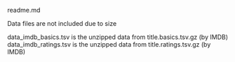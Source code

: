 readme.md

Data files are not included due to size

data_imdb_basics.tsv is the unzipped data from title.basics.tsv.gz (by IMDB)
data_imdb_ratings.tsv is the unzipped data from title.ratings.tsv.gz (by IMDB)